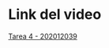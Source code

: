# Link del video

[Tarea 4 - 202012039](https://drive.google.com/file/d/1HOOdxN9LZcQ-JIHUrKLBj5UBRw2FMQPH/view?usp=sharing)
